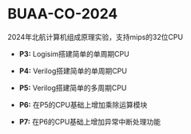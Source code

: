 # BUAA-CO-2024

2024年北航计算机组成原理实验，支持mips的32位CPU

- **P3:** Logisim搭建简单的单周期CPU
- **P4:** Verilog搭建简单的单周期CPU
- **P5:** Verilog搭建简单的多周期CPU

- **P6:** 在P5的CPU基础上增加乘除运算模块
- **P7:** 在P6的CPU基础上增加异常中断处理功能